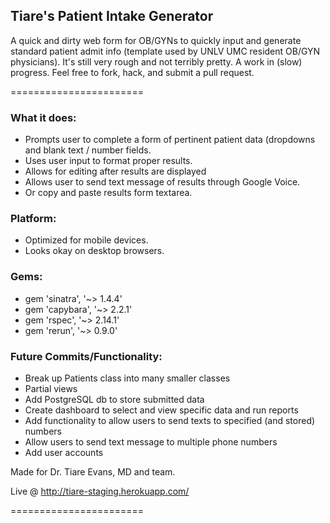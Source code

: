 ## Tiare's Patient Intake Generator

A quick and dirty web form for OB/GYNs to quickly input and generate standard patient admit info (template used by UNLV UMC resident OB/GYN physicians).
It's still very rough and not terribly pretty.  A work in (slow) progress.  Feel free to fork, hack, and submit a pull request.

=======================

### What it does:

* Prompts user to complete a form of pertinent patient data (dropdowns and blank text / number fields.
* Uses user input to format proper results.
* Allows for editing after results are displayed
* Allows user to send text message of results through Google Voice.
* Or copy and paste results form textarea.

### Platform:

* Optimized for mobile devices.
* Looks okay on desktop browsers.

### Gems:

* gem 'sinatra', '~> 1.4.4'
* gem 'capybara', '~> 2.2.1'
* gem 'rspec', '~> 2.14.1'
* gem 'rerun', '~> 0.9.0'

### Future Commits/Functionality:

* Break up Patients class into many smaller classes
* Partial views
* Add PostgreSQL db to store submitted data
* Create dashboard to select and view specific data and run reports
* Add functionality to allow users to send texts to specified (and stored) numbers
* Allow users to send text message to multiple phone numbers
* Add user accounts

Made for Dr. Tiare Evans, MD and team.

Live @ http://tiare-staging.herokuapp.com/

=======================


